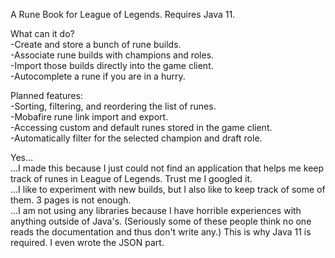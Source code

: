 A Rune Book for League of Legends. Requires Java 11.

What can it do?<br>
-Create and store a bunch of rune builds.<br>
-Associate rune builds with champions and roles.<br>
-Import those builds directly into the game client.<br>
-Autocomplete a rune if you are in a hurry.<br>

Planned features:<br>
-Sorting, filtering, and reordering the list of runes.<br>
-Mobafire rune link import and export.<br>
-Accessing custom and default runes stored in the game client.<br>
-Automatically filter for the selected champion and draft role.<br>

Yes...<br>
...I made this because I just could not find an application that helps me keep track of runes in League of Legends. Trust me I googled it.<br>
...I like to experiment with new builds, but I also like to keep track of some of them. 3 pages is not enough.<br>
...I am not using any libraries because I have horrible experiences with anything outside of Java's. (Seriously some of these people think no one reads the documentation and thus don't write any.) This is why Java 11 is required. I even wrote the JSON part.<br>

